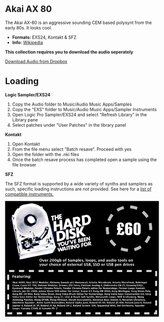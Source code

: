 
# Akai AX 80

The Akai AX-80 is an aggressive sounding CEM based polysynt from the early 80s. It looks cool.


-   **Formats:** EXS24, Kontakt & SFZ
-   **Info:** [Wikipedia](https://en.wikipedia.org/wiki/Akai_AX80)

**This collection requires you to download the audio seperately**

[Download Audio from Dropbox](https://www.dropbox.com/sh/164wbhj80fsibvw/AAAsQPPOeNFyOmKh2V7aMe6Ua?dl=0)

# Loading

**Logic Sampler/EXS24**

1. Copy the Audio folder to Music/Audio Music Apps/Samples
2. Copy the "EXS" folder to Music/Audio Music Apps/Sampler Instruments
3. Open Logic Pro Sampler/EXS24 and select "Refresh Library" in the Library pane
4. Select patches under "User Patches" in the library panel 

****Kontakt****

1.  Open Kontakt
2. From the file menu select "Batch resave". Proceed with yes
3. Open the folder with the .nki files
4. Once the batch resave process has completed open a sample using the file browser


**SFZ**

The SFZ format is supported by a wide variety of synths and samplers as such, specific loading instructions are not provided. See here for a [list of compatible instruments.](https://sfzformat.com/software/players/) 



[
![Sample library disks](https://github.com/publicsamples/Public-Samples/raw/master/images/drives2.jpg?raw=true)
](https://gum.co/modularsamples-drives)
